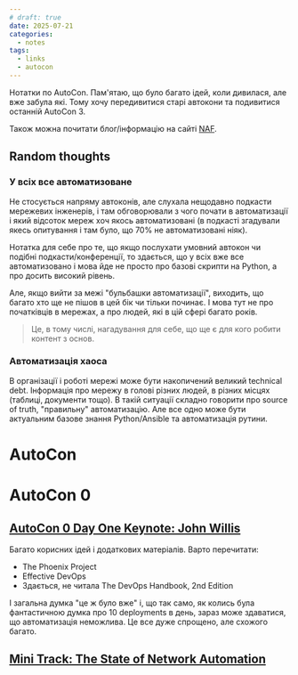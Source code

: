 ```yaml
---
# draft: true 
date: 2025-07-21
categories:
  - notes
tags:
  - links
  - autocon
---
```


Нотатки по AutoCon. Пам'ятаю, що було багато ідей, коли дивилася, але вже забула які.
Тому хочу передивитися старі автокони та подивитися останній AutoCon 3.

<!-- more -->


Також можна почитати блог/інформацію на сайті [NAF](https://networkautomation.forum/).

## Random thoughts

### У всіх все автоматизоване

Не стосується напряму автоконів, але слухала нещодавно подкасти мережевих
інженерів, і там обговорювали з чого почати в автоматизації і який відсоток
мереж хоч якось автоматизовані (в подкасті згадували якесь опитування і там
було, що 70% не автоматизовані ніяк). 

Нотатка для себе про те, що якщо послухати умовний автокон чи подібні
подкасти/конференції, то здається, що у всіх вже все автоматизовано і мова йде
не просто про базові скрипти на Python, а про досить високий рівень.

Але, якщо вийти за межі "бульбашки автоматизації", виходить, що багато хто ще
не пішов в цей бік чи тільки починає. І мова тут не про початківців в мережах,
а про людей, які в цій сфері багато років.

> Це, в тому числі, нагадування для себе, що ще є для кого робити контент з основ.

### Автоматизація хаоса

В організації і роботі мережі може бути накопичений великий technical debt.
Інформація про мережу в голові різних людей, в різних місцях (таблиці,
документи тощо).  В такій ситуації складно говорити про source of truth,
"правильну" автоматизацію.  Але все одно може бути актуальним базове знання
Python/Ansible та автоматизація рутини.

# AutoCon

# AutoCon 0

## [AutoCon 0 Day One Keynote: John Willis](https://www.youtube.com/watch?v=S2atmZlASAs&list=PLP6VWb4PEbEo4i47JpOykMCM-qt2SpO9r&index=4)

Багато корисних ідей і додаткових матеріалів.
Варто перечитати:

* The Phoenix Project
* Effective DevOps
* Здається, не читала The DevOps Handbook, 2nd Edition

І загальна думка "це ж було вже" і, що так само, як колись була фантастичною думка
про 10 deployments в день, зараз може здаватися, що автоматизація неможлива.
Це все дуже спрощено, але схожого багато.

## [Mini Track: The State of Network Automation](https://youtu.be/o41VuaI3_R4?si=cEI0uCWSZy4TlhvX)
